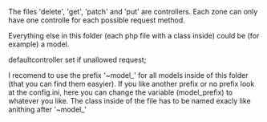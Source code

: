 The files 'delete', 'get', 'patch' and 'put' are controllers.
Each zone can only have one controlle for each possible request method.

Everything else in this folder (each php file with a class inside) could be (for example) a model.


defaultcontroller set if unallowed request;


I recomend to use the prefix '~model_' for all models inside of this folder (that you can find them easyier).
If you like another prefix or no prefix look at the config.ini, here you can change the variable (model_prefix) to whatever you like.
The class inside of the file has to be named exacly like anithing after '~model_'
